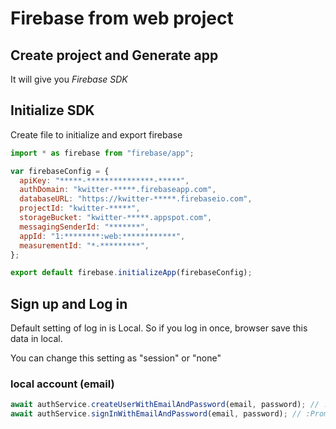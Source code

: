 # Firebase from web project

## Create project and Generate app

It will give you _Firebase SDK_

## Initialize SDK

Create file to initialize and export firebase

```js
import * as firebase from "firebase/app";

var firebaseConfig = {
  apiKey: "*****-***************-*****",
  authDomain: "kwitter-*****.firebaseapp.com",
  databaseURL: "https://kwitter-*****.firebaseio.com",
  projectId: "kwitter-*****",
  storageBucket: "kwitter-*****.appspot.com",
  messagingSenderId: "*******",
  appId: "1:********:web:************",
  measurementId: "*-*********",
};

export default firebase.initializeApp(firebaseConfig);
```

## Sign up and Log in

Default setting of log in is Local. So if you log in once, browser save this data in local.

You can change this setting as "session" or "none"

### local account (email)

```js
await authService.createUserWithEmailAndPassword(email, password); // :Promise
await authService.signInWithEmailAndPassword(email, password); // :Promise
```